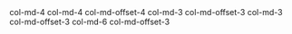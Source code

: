 <Container layout="floats">
    <Row>
        <Col md={4}>col-md-4</Col>
        <Col md={4} offset={{ md: 4 }}>col-md-4 col-md-offset-4</Col>
    </Row>
    <Row>
        <Col md={3} offset={{ md: 3 }}>col-md-3 col-md-offset-3</Col>
        <Col md={3} offset={{ md: 3 }}>col-md-3 col-md-offset-3</Col>
    </Row>
    <Row>
        <Col md={6} offset={{ md: 3 }}>col-md-6 col-md-offset-3</Col>
    </Row>
</Container>
